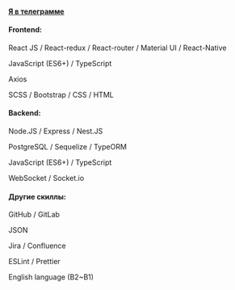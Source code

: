 #### [Я в телеграмме](https://t.me/alexeyinn)

#### Frontend:

React JS / React-redux / React-router / Material UI / React-Native

JavaScript (ES6+) / TypeScript

Axios

SCSS / Bootstrap / CSS / HTML

#### Backend:

Node.JS / Express / Nest.JS

PostgreSQL / Sequelize / TypeORM

JavaScript (ES6+) / TypeScript

WebSocket / Socket.io

#### Другие скиллы:

GitHub / GitLab

JSON

Jira / Confluence

ESLint / Prettier

English language (B2~B1)
